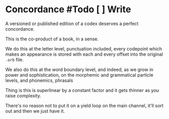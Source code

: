 # Concordance #Todo [ ]  Write

  A versioned or published edition of a codex deserves a perfect concordance.


This is the co-product of a book, in a sense.


We do this at the letter level, punctuation included, every codepoint which
makes an appearance is stored with each and every offset into the original
``.orb`` file.


We also do this at the word boundary level, and indeed, as we grow in power
and sophistication, on the morphemic and grammatical particle levels, and
phonemics, phrasals


Thing is this is superlinear by a constant factor and it gets thinner as you
raise complexity.


There's no reason not to put it on a yield loop on the main channel, it'll
sort out and then we just have it.
